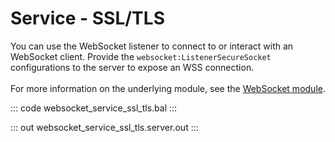 # Service - SSL/TLS

You can use the WebSocket listener to connect to or interact with an WebSocket client.
Provide the `websocket:ListenerSecureSocket` configurations to the server to
expose an WSS connection.<br/><br/>
For more information on the underlying module, 
see the [WebSocket module](https://docs.central.ballerina.io/ballerina/websocket/latest/).

::: code websocket_service_ssl_tls.bal :::

::: out websocket_service_ssl_tls.server.out :::